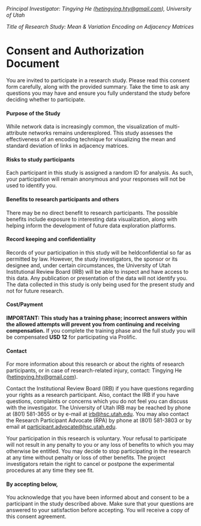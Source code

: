 _Principal Investigator: Tingying He (hetingying.hty@gmail.com), University of Utah_

_Title of Research Study: Mean & Variation Encoding on Adjacency Matrices_

# Consent and Authorization Document

You are invited to participate in a research study. Please read this consent form carefully, along with the provided summary. Take the time to ask any questions you may have and ensure you fully understand the study before deciding whether to participate.

#### Purpose of the Study

While network data is increasingly common, the visualization of multi-attribute networks remains underexplored. This study assesses the effectiveness of an encoding technique for visualizing the mean and standard deviation of links in adjacency matrices.

#### Risks to study participants

Each participant in this study is assigned a random ID for analysis. As such, your participation will remain anonymous and your responses will not be used to identify you.

#### Benefits to research participants and others

There may be no direct benefit to research participants. The possible benefits include exposure to interesting data visualization, along with helping inform the development of future data exploration platforms.

#### Record keeping and confidentiality

Records of your participation in this study will be heldconfidential so far as permitted by law. However, the study investigators, the sponsor or its designee and, under certain circumstances, the University of Utah Institutional Review Board (IRB) will be able to inspect and have access to this data. Any publication or presentation of the data will not identify you. The data collected in this study is only being used for the present study and not for future research.

#### Cost/Payment

**IMPORTANT: This study has a training phase; incorrect answers within the allowed attempts will prevent you from continuing and receiving compensation.** If you complete the training phase and the full study you will be compensated **USD 12** for participating via Prolific.

#### Contact

For more information about this research or about the rights of research participants, or in case of research-related injury, contact: Tingying He (hetingying.hty@gmail.com).

Contact the Institutional Review Board (IRB) if you have questions regarding your rights as a research participant. Also, contact the IRB if you have questions, complaints or concerns which you do not feel you can discuss with the investigator. The University of Utah IRB may be reached by phone at (801) 581-3655 or by e-mail at irb@hsc.utah.edu. You may also contact the Research Participant Advocate (RPA) by phone at (801) 581-3803 or by email at participant.advocate@hsc.utah.edu.

Your participation in this research is voluntary. Your refusal to participate will not result in any penalty to you or any loss of benefits to which you may otherwise be entitled. You may decide to stop participating in the research at any time without penalty or loss of other benefits. The project investigators retain the right to cancel or postpone the experimental procedures at any time they see fit.

#### By accepting below,

You acknowledge that you have been informed about and consent to be a participant in the study described above. Make sure that your questions are answered to your satisfaction before accepting. You will receive a copy of this consent agreement.
